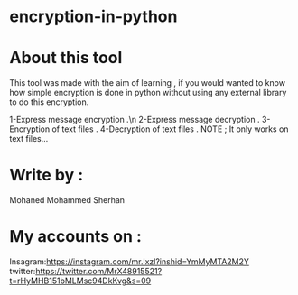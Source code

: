 # encryption-in-python

# About this tool
This tool was made with the aim of learning , if you would wanted to know how simple encryption is done in python
 without using any external library to do this encryption.

1-Express message encryption .\n
2-Express message decryption .
3-Encryption of text files .
4-Decryption of text files .
NOTE ; It only works on text files...

# Write by :
 Mohaned Mohammed Sherhan 

# My accounts on :
Insagram:https://instagram.com/mr.lxzl?inshid=YmMyMTA2M2Y
twitter:https://twitter.com/MrX48915521?t=rHyMHB151bMLMsc94DkKvg&s=09
